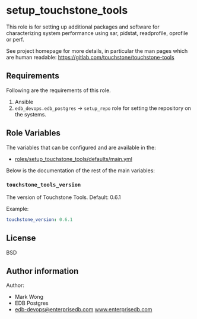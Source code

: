 # setup_touchstone_tools

This role is for setting up additional packages and software for characterizing
system performance using sar, pidstat, readprofile, oprofile or perf.

See project homepage for more details, in particular the man pages which are
human readable: https://gitlab.com/touchstone/touchstone-tools

## Requirements

Following are the requirements of this role.
  1. Ansible
  2. `edb_devops.edb_postgres` -> `setup_repo` role for setting the repository on
     the systems.

## Role Variables

The variables that can be configured and are available in the:

  * [roles/setup_touchstone_tools/defaults/main.yml](./defaults/main.yml)

Below is the documentation of the rest of the main variables:

### `touchstone_tools_version`

The version of Touchstone Tools.  Default: 0.6.1

Example:
```yaml
touchstone_version: 0.6.1
```

## License

BSD

## Author information

Author:

  * Mark Wong
  * EDB Postgres
  * edb-devops@enterprisedb.com www.enterprisedb.com
